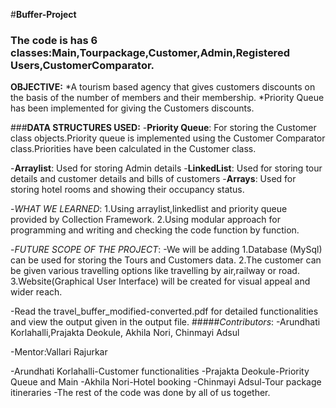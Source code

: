 #**Buffer-Project**
### The code is has 6 classes:Main,Tourpackage,Customer,Admin,Registered Users,CustomerComparator.
**OBJECTIVE:**
*A tourism based agency that gives customers discounts on the basis of the number of members and their membership.
*Priority Queue has been implemented for giving the Customers discounts.

###**DATA STRUCTURES USED:**
-**Priority Queue**: For storing the Customer class objects.Priority queue is implemented using the Customer Comparator class.Priorities have been calculated in the Customer class.

-**Arraylist**: Used for storing Admin details
-**LinkedList**: Used for storing tour details and customer details and bills of customers
-**Arrays**: Used for storing hotel rooms and showing their occupancy status.

-*WHAT WE LEARNED*:
1.Using arraylist,linkedlist and priority queue provided by Collection Framework.
2.Using modular approach for programming and writing and checking the code function by function.

-*FUTURE SCOPE OF THE PROJECT*:
-We will be adding 
1.Database (MySql) can be used for storing the Tours and Customers data.
2.The customer can be given various travelling options like travelling by air,railway or road.
3.Website(Graphical User Interface) will be created for visual appeal and wider reach.

-Read the travel_buffer_modified-converted.pdf for detailed functionalities and view the output given in the output file.
#####*Contributors*:
-Arundhati Korlahalli,Prajakta Deokule, Akhila Nori, Chinmayi Adsul

-Mentor:Vallari Rajurkar

-Arundhati Korlahalli-Customer functionalities 
-Prajakta Deokule-Priority Queue and Main
-Akhila Nori-Hotel booking 
-Chinmayi Adsul-Tour package itineraries
-The rest of the code was done by all of us together.
